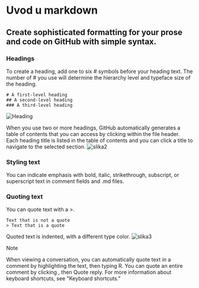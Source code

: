 # Uvod u markdown
## Create sophisticated formatting for your prose and code on GitHub with simple syntax.

### Headings
To create a heading, add one to six # symbols before your heading text. The number of # you use will determine the hierarchy level and typeface size of the heading.

```
# A first-level heading
## A second-level heading
### A third-level heading
```

![Heading](https://docs.github.com/assets/cb-11407/mw-1440/images/help/writing/headings-rendered.webp)

<!-- ![Heading](assets/images/headings-rendered.webp) -->

When you use two or more headings, GitHub automatically generates a table of contents that you can access by clicking  within the file header. Each heading title is listed in the table of contents and you can click a title to navigate to the selected section.
![slika2](https://docs.github.com/assets/cb-82863/mw-1440/images/help/repository/headings-toc.webp)


### Styling text
You can indicate emphasis with bold, italic, strikethrough, subscript, or superscript text in comment fields and .md files.

### Quoting text
You can quote text with a >.

```
Text that is not a quote
> Text that is a quote
```
Quoted text is indented, with a different type color.
![slika3](https://docs.github.com/assets/cb-13462/mw-1440/images/help/writing/quoted-text-rendered.webp)
> [!NOTE]
> When viewing a conversation, you can automatically quote text in a comment by highlighting the text, then typing R. You can quote an entire comment by clicking , then Quote reply. For more information about keyboard shortcuts, see "Keyboard shortcuts."
